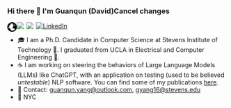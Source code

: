 ### Hi there 👋 I'm Guanqun (David)Cancel changes

<a href="https://www.linkedin.com/in/guanqun-yang/" target="_blank"><img alt="LinkedIn" src="https://img.shields.io/badge/linkedin-%230077B5.svg?&style=for-the-badge&logo=linkedin&logoColor=white" /></a>
[<img align="left" alt="https://davidyang.info/" title="davidyang.info/" width="22px"  height="22px" src="https://raw.githubusercontent.com/iconic/open-iconic/master/svg/globe.svg" />](https://davidyang.info/)
[<img align="left" alt="guanqun_yang | Twitter" title="guanqun_yang" width="22px" height="22px" src="https://cdn.jsdelivr.net/npm/simple-icons@v3/icons/twitter.svg" />](https://twitter.com/guanqun_yang)
[<img align="left" alt="guanqun.yang@outlook.com | E-mail" title="guanqun.yang@outlook.com" width="22px" height="22px" src="https://cdn.jsdelivr.net/npm/simple-icons@3.13.0/icons/gmail.svg"/>](mailto:guanqun.yang@outlook.com)



- 🎓 I am a Ph.D. Candidate in Computer Science at Stevens Institute of Technology :duck:. I graduated from UCLA in Electrical and Computer Engineering :bear:.
- :coffee: I am working on steering the behaviors of Large Language Models (LLMs) like ChatGPT, with an application on testing (used to be believed *untestable*) NLP software. You can find some of my publications [here](https://www.semanticscholar.org/author/Guanqun-Yang/2714361).
- :postbox: Contact: guanqun.yang@outlook.com, gyang16@stevens.edu
- :round_pushpin: NYC
